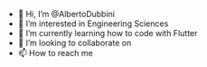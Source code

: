 - 👋 Hi, I’m @AlbertoDubbini
- 👀 I’m interested in Engineering Sciences
- 🌱 I’m currently learning how to code with Flutter
- 💞️ I’m looking to collaborate on 
- 📫 How to reach me 

<!---
AlbertoDubbini/AlbertoDubbini is a ✨ special ✨ repository because its `README.md` (this file) appears on your GitHub profile.
You can click the Preview link to take a look at your changes.
--->
